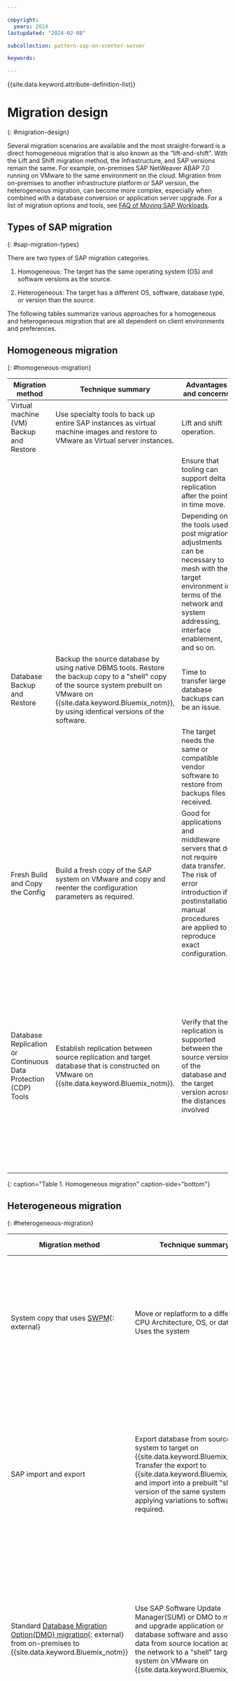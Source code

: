 ```yaml
---

copyright:
  years: 2024
lastupdated: "2024-02-08"

subcollection: pattern-sap-on-vcenter-server

keywords:

---
```


{{site.data.keyword.attribute-definition-list}}

# Migration design
{: #migration-design}

Several migration scenarios are available and the most straight-forward is a direct homogeneous migration that is also known as the “lift-and-shift”. With the Lift and Shift migration method, the Infrastructure, and SAP versions remain the same. For example, on-premises SAP NetWeaver ABAP 7.0 running on VMware to the same environment on the cloud. Migration from on-premises to another infrastructure platform or SAP version, the heterogeneous migration, can become more complex, especially when combined with a database conversion or application server upgrade. For a list of migration options and tools, see [FAQ of Moving SAP Workloads](/docs/sap?topic=sap-faq-moving-sap-workloads#faq-moving-sap-workloads-overview).

## Types of SAP migration
{: #sap-migration-types}

There are two types of SAP migration categories. 

1. Homogeneous: The target has the same operating system (OS) and software versions as the source.

2. Heterogeneous: The target has a different OS, software, database type, or version than the source.

The following tables summarize various approaches for a homogeneous and heterogeneous migration that are all dependent on client environments and preferences.

## Homogeneous migration
{: #homogeneous-migration}


| Migration method | Technique summary | Advantages and concerns | Associated tools |
| -------------- | -------------- | -------------- | -------------- |
| Virtual machine (VM) Backup and Restore                     | Use specialty tools to back up entire SAP instances as virtual machine images and restore to VMware as Virtual server instances.                                                 | Lift and shift operation.                                                                                                                                                                 | Rackware Migration Management                                                                                                                                                                           |
|                                                             |                                                                                                                                                                                    | Ensure that tooling can support delta replication after the point in time move.                                                                                                                |                                                                                                                                                                                                             |
|                                                             |                                                                                                                                                                                    | Depending on the tools used, post migration adjustments can be necessary to mesh with the target environment in terms of the network and system addressing, interface enablement, and so on.          |                                                                                                                                                                                                             |
| Database Backup and Restore                                 | Backup the source database by using native DBMS tools. Restore the backup copy to a "shell" copy of the source system prebuilt on VMware on {{site.data.keyword.Bluemix_notm}}, by using identical versions of the software.  | Time to transfer large database backups can be an issue.                                                                                                                                  | SAP software to build a "shell" system \n Veeam                                                                                                                                            |
|                                                             |                                                                                                                                                                                    | The target needs the same or compatible vendor software to restore from backups files received.                                                                                                    |                                                                                                                                                                                                             |
| Fresh Build and Copy the Config                             | Build a fresh copy of the SAP system on VMware and copy and reenter the configuration parameters as required.                                                                              | Good for applications and middleware servers that do not require data transfer. The risk of error introduction if postinstallation manual procedures are applied to reproduce exact configuration. | SAP software to build "shell” system                                                                                                                                                                       |
| Database Replication or Continuous Data Protection (CDP) Tools | Establish replication between source replication and target database that is constructed on VMware on {{site.data.keyword.Bluemix_notm}}.                                                                           | Verify that the replication is supported between the source version of the database and the target version across the distances involved                                                      | SAP software to build a "shell" system \n Vendor specific database tools to configure and administer database replication, for example, SQL Always on replication, SAP HANA System Replication, Oracle DataGuard, and so on. |
{: caption="Table 1. Homogeneous migration" caption-side="bottom"}

## Heterogeneous migration
{: #heterogeneous-migration}


| Migration method | Technique summary | Advantages and concerns | Associated tools |
| -------------- | -------------- | -------------- | -------------- |
| System copy that uses [SWPM](https://support.sap.com/en/tools/software-logistics-tools/software-provisioning-manager.html){: external}                                                     | Move or replatform to a different CPU Architecture, OS, or database. Uses the system                                                                                                                                                                             | Commonly used to change database server in preparation for a more significant move, for example, a move to SAP HANA DB with a classical migration approach                                                  | Copy Import and export of Software Provisioning Manager (SWPM)                                                                                                |
| SAP import and export                                                                                                                                                              | Export database from source system to target on {{site.data.keyword.Bluemix_notm}}. Transfer the export to {{site.data.keyword.Bluemix_notm}} and import into a prebuilt "shell" version of the same system and applying variations to software as required.                                                         | Time to transfer export across a network is a concern if the database is large. Using SAP import and export procedures eliminates concern about having compatible backup and restore software at the source and target. | SAP software to build "shell" system; Aspera (optional) to expedite transfer of SAP export                               |
| Standard [Database Migration Option(DMO) migration](https://support.sap.com/en/tools/software-logistics-tools/software-update-manager/database-migration-option-dmo.html){: external} from on-premises to {{site.data.keyword.Bluemix_notm}} | Use SAP Software Update Manager(SUM) or DMO to migrate and upgrade application or database software and associated data from source location across the network to a "shell" target system on VMware on {{site.data.keyword.Bluemix_notm}}.                                                                  | The technique supports upgrade of application or database software. The time to run SUM and DMO across a network can be lengthy if the source database is large or the network connection is slow or unreliable.    | SAP software to build "shell" system; SAP SUM or DMO migration tool                                                         |
| Two-Step Migration: Lift and Shift migration model followed by SUM or DMO transformation                                                                                                         | Perform a Lift and Shift Migration of the source system to {{site.data.keyword.Bluemix_notm}}. Build a shell target system in {{site.data.keyword.Bluemix_notm}} that has applied the necessary variations in software. Perform a SUM or DMO procedure within {{site.data.keyword.Bluemix_notm}} to migrate and transfer the data to the new system.  | Two-Step migration approach can take a long time to run. It is easier and faster to run a SUM or DMO procedure this way because the source and target systems are colocated.                           | SAP software to build a "shell" system \n Aspera (optional) to expedite Lift and Shift migration transfer \n SAP SUM or DMO migration tool  |
| Partner Tools [SNP Cockpit](https://www.snpgroup.com){: external}                                                                                              | Build a "shell" target system in VMware that has required software levels. Use SNP tools to analyze source system and transfer a subset of configuration, data, or technical debt from the source system across the network to the target system.      | Supports application modernization and simplifies migration by using custom tooling. Requires a robust network connection to accomplish the migration and transformation to the VMware-resident target system.| SAP installation software \n SNP CrystalBridge through {{site.data.keyword.IBM}} Consulting \n SNP Cockpit through {{site.data.keyword.IBM}} Consulting                   |
{: caption="Table 2. Heterogeneous migration" caption-side="bottom"}
